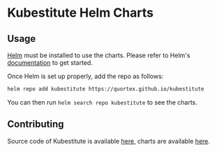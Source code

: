 # Kubestitute Helm Charts

## Usage

[Helm](https://helm.sh) must be installed to use the charts.
Please refer to Helm's [documentation](https://helm.sh/docs/) to get started.

Once Helm is set up properly, add the repo as follows:

```sh
helm repo add kubestitute https://quortex.github.io/kubestitute
```

You can then run `helm search repo kubestitute` to see the charts.

## Contributing
Source code of Kubestitute is available [here](https://github.com/quortex/kubestitute), charts are available [here](https://github.com/quortex/kubestitute/tree/main/helm).
